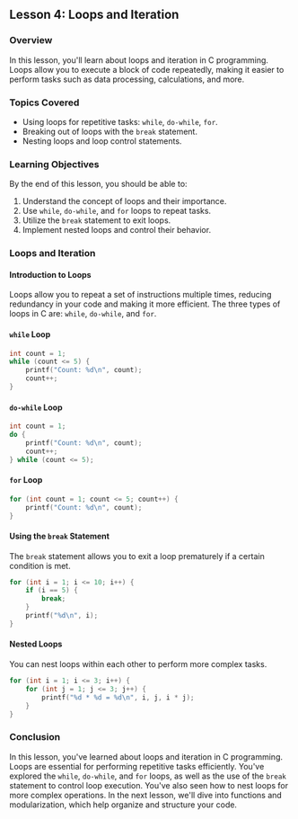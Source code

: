 ## Lesson 4: Loops and Iteration

### Overview

In this lesson, you'll learn about loops and iteration in C programming. Loops allow you to execute a block of code repeatedly, making it easier to perform tasks such as data processing, calculations, and more.

### Topics Covered

- Using loops for repetitive tasks: `while`, `do-while`, `for`.
- Breaking out of loops with the `break` statement.
- Nesting loops and loop control statements.

### Learning Objectives

By the end of this lesson, you should be able to:

1. Understand the concept of loops and their importance.
2. Use `while`, `do-while`, and `for` loops to repeat tasks.
3. Utilize the `break` statement to exit loops.
4. Implement nested loops and control their behavior.

### Loops and Iteration

#### Introduction to Loops

Loops allow you to repeat a set of instructions multiple times, reducing redundancy in your code and making it more efficient. The three types of loops in C are: `while`, `do-while`, and `for`.

#### `while` Loop

```c
int count = 1;
while (count <= 5) {
    printf("Count: %d\n", count);
    count++;
}
```

#### `do-while` Loop

```c
int count = 1;
do {
    printf("Count: %d\n", count);
    count++;
} while (count <= 5);
```

#### `for` Loop

```c
for (int count = 1; count <= 5; count++) {
    printf("Count: %d\n", count);
}
```

#### Using the `break` Statement

The `break` statement allows you to exit a loop prematurely if a certain condition is met.

```c
for (int i = 1; i <= 10; i++) {
    if (i == 5) {
        break;
    }
    printf("%d\n", i);
}
```

#### Nested Loops

You can nest loops within each other to perform more complex tasks.

```c
for (int i = 1; i <= 3; i++) {
    for (int j = 1; j <= 3; j++) {
        printf("%d * %d = %d\n", i, j, i * j);
    }
}
```

### Conclusion

In this lesson, you've learned about loops and iteration in C programming. Loops are essential for performing repetitive tasks efficiently. You've explored the `while`, `do-while`, and `for` loops, as well as the use of the `break` statement to control loop execution. You've also seen how to nest loops for more complex operations. In the next lesson, we'll dive into functions and modularization, which help organize and structure your code.